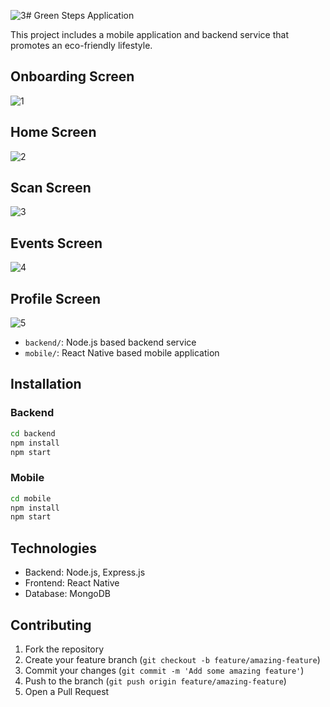 ![3](https://github.com/user-attachments/assets/c5cb04dc-d324-472d-9792-8704840d7e27)# Green Steps Application

This project includes a mobile application and backend service that promotes an eco-friendly lifestyle.

## Onboarding Screen
![1](https://github.com/user-attachments/assets/ee9d1630-5312-41f4-803d-bde64962f23c)

## Home Screen
![2](https://github.com/user-attachments/assets/8071e09d-6426-47e1-9d8e-8c6faabb4011)

## Scan Screen
![3](https://github.com/user-attachments/assets/28565259-d0a2-4373-b5d5-8cc446eeaff8)

## Events Screen
![4](https://github.com/user-attachments/assets/c9d2c5bb-4f95-48b3-b186-ad0756c95728)

## Profile Screen
![5](https://github.com/user-attachments/assets/4c70fd4b-d7f7-4cd6-8e95-98b4d68c04e0)


- `backend/`: Node.js based backend service
- `mobile/`: React Native based mobile application

## Installation

### Backend

```bash
cd backend
npm install
npm start
```

### Mobile

```bash
cd mobile
npm install
npm start
```

## Technologies

- Backend: Node.js, Express.js
- Frontend: React Native
- Database: MongoDB

## Contributing

1. Fork the repository
2. Create your feature branch (`git checkout -b feature/amazing-feature`)
3. Commit your changes (`git commit -m 'Add some amazing feature'`)
4. Push to the branch (`git push origin feature/amazing-feature`)
5. Open a Pull Request 
